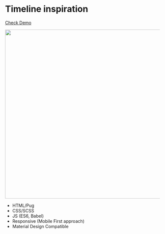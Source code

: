# Timeline inspiration

[Check Demo](https://codepen.io/nat-davydova/pen/xxKOdvv)

<img src="http://natali-davydova.me/assets/img/timeline/sample.jpg" width="550" />

- HTML/Pug
- CSS/SCSS
- JS (ES6, Babel)
- Responsive (Mobile First approach)
- Material Design Compatible


 
